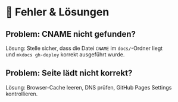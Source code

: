 # 🐞 Fehler & Lösungen

## Problem: CNAME nicht gefunden?

Lösung: Stelle sicher, dass die Datei `CNAME` im `docs/`-Ordner liegt  
und `mkdocs gh-deploy` korrekt ausgeführt wurde.

## Problem: Seite lädt nicht korrekt?

Lösung: Browser-Cache leeren, DNS prüfen, GitHub Pages Settings kontrollieren.
